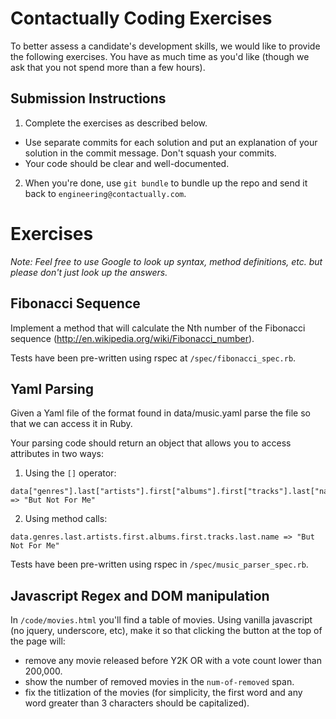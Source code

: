 Contactually Coding Exercises
=============================

To better assess a candidate's development skills, we would like to provide the
following exercises. You have as much time as you'd like (though we ask that you
not spend more than a few hours).

Submission Instructions
-----------------------

1. Complete the exercises as described below.
  - Use separate commits for each solution and put an explanation of your
    solution in the commit message. Don't squash your commits.
  - Your code should be clear and well-documented.
2. When you're done, use `git bundle` to bundle up the repo and send it back to
`engineering@contactually.com`.


Exercises
=========

*Note: Feel free to use Google to look up syntax, method definitions, etc. but
please don't just look up the answers.*

Fibonacci Sequence
------------------

Implement a method that will calculate the Nth number of the Fibonacci sequence
(http://en.wikipedia.org/wiki/Fibonacci_number).

Tests have been pre-written using rspec at `/spec/fibonacci_spec.rb`.


Yaml Parsing
------------

Given a Yaml file of the format found in data/music.yaml parse the file so that
we can access it in Ruby.

Your parsing code should return an object that allows you to access attributes
in two ways:

1. Using the `[]` operator:
  ```
  data["genres"].last["artists"].first["albums"].first["tracks"].last["name"] => "But Not For Me"
  ```

2. Using method calls:
  ```
  data.genres.last.artists.first.albums.first.tracks.last.name => "But Not For Me"
  ```

Tests have been pre-written using rspec in `/spec/music_parser_spec.rb`.


Javascript Regex and DOM manipulation
-------------------------------------

In `/code/movies.html` you'll find a table of movies. Using vanilla javascript
(no jquery, underscore, etc), make it so that clicking the button at the top
of the page will:
- remove any movie released before Y2K OR with a vote count lower than 200,000.
- show the number of removed movies in the `num-of-removed` span.
- fix the titlization of the movies (for simplicity, the first word and any word
greater than 3 characters should be capitalized).
